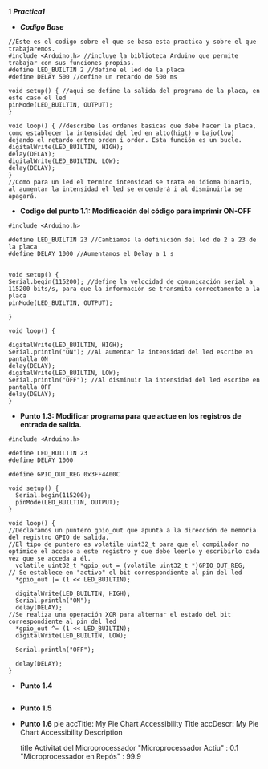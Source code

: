 1 **_Practica1_**
- **_Codigo Base_**
```
//Este es el codigo sobre el que se basa esta practica y sobre el que trabajaremos.
#include <Arduino.h> //incluye la biblioteca Arduino que permite trabajar con sus funciones propias.
#define LED_BUILTIN 2 //define el led de la placa
#define DELAY 500 //define un retardo de 500 ms

void setup() { //aqui se define la salida del programa de la placa, en este caso el led
pinMode(LED_BUILTIN, OUTPUT);
}

void loop() { //describe las ordenes basicas que debe hacer la placa, como establecer la intensidad del led en alto(higt) o bajo(low) dejando el retardo entre orden i orden. Esta función es un bucle.
digitalWrite(LED_BUILTIN, HIGH);
delay(DELAY);
digitalWrite(LED_BUILTIN, LOW);
delay(DELAY);
}
//Como para un led el termino intensidad se trata en idioma binario, al aumentar la intensidad el led se encenderá i al disminuirla se apagará.
```

- **Codigo del punto 1.1: Modificación del código para imprimir ON-OFF**
```
#include <Arduino.h>

#define LED_BUILTIN 23 //Cambiamos la definición del led de 2 a 23 de la placa
#define DELAY 1000 //Aumentamos el Delay a 1 s


void setup() {
Serial.begin(115200); //define la velocidad de comunicación serial a 115200 bits/s, para que la información se transmita correctamente a la placa
pinMode(LED_BUILTIN, OUTPUT);

}

void loop() {
    
digitalWrite(LED_BUILTIN, HIGH);
Serial.println("ON"); //Al aumentar la intensidad del led escribe en pantalla ON
delay(DELAY);
digitalWrite(LED_BUILTIN, LOW);
Serial.println("OFF"); //Al disminuir la intensidad del led escribe en pantalla OFF
delay(DELAY);
}
```
- **Punto 1.3: Modificar programa para que actue en los registros de entrada de salida.**
```
#include <Arduino.h>

#define LED_BUILTIN 23
#define DELAY 1000

#define GPIO_OUT_REG 0x3FF4400C

void setup() {
  Serial.begin(115200);
  pinMode(LED_BUILTIN, OUTPUT);
}

void loop() {
//Declaramos un puntero gpio_out que apunta a la dirección de memoria del registro GPIO de salida.
//El tipo de puntero es volatile uint32_t para que el compilador no optimice el acceso a este registro y que debe leerlo y escribirlo cada vez que se acceda a él.
  volatile uint32_t *gpio_out = (volatile uint32_t *)GPIO_OUT_REG;
// Se establece en "activo" el bit correspondiente al pin del led
  *gpio_out |= (1 << LED_BUILTIN);

  digitalWrite(LED_BUILTIN, HIGH);
  Serial.println("ON");
  delay(DELAY);
//Se realiza una operación XOR para alternar el estado del bit correspondiente al pin del led
  *gpio_out ^= (1 << LED_BUILTIN);
  digitalWrite(LED_BUILTIN, LOW);

  Serial.println("OFF");

  delay(DELAY);
}
```

- **Punto 1.4**

```

```

- **Punto 1.5**

- **Punto 1.6**
   pie
      accTitle: My Pie Chart Accessibility Title
      accDescr: My Pie Chart Accessibility Description

    title Activitat del Microprocessador
    "Microprocessador Actiu" : 0.1
    "Microprocessador en Repós" : 99.9




